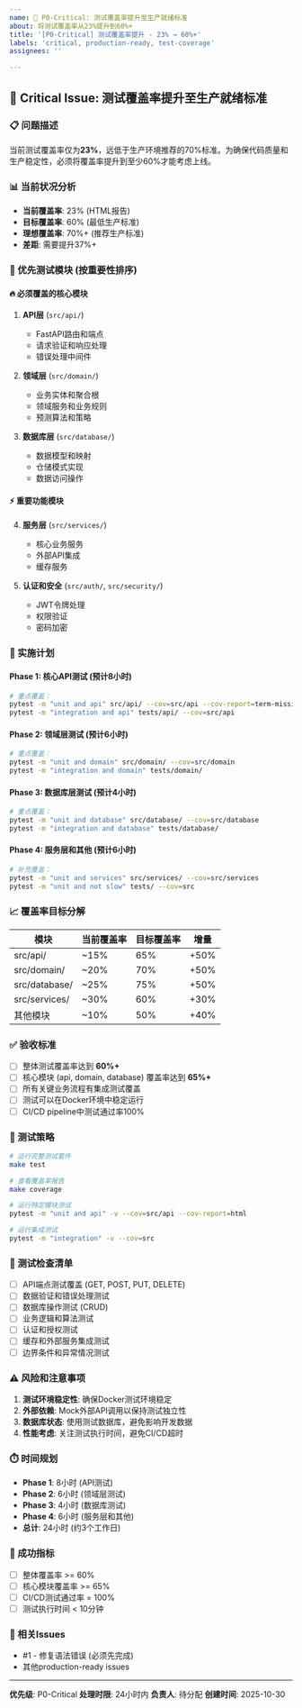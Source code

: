 ```yaml
---
name: 🚨 P0-Critical: 测试覆盖率提升至生产就绪标准
about: 将测试覆盖率从23%提升到60%+
title: '[P0-Critical] 测试覆盖率提升 - 23% → 60%+'
labels: 'critical, production-ready, test-coverage'
assignees: ''

---
```


## 🚨 Critical Issue: 测试覆盖率提升至生产就绪标准

### 📋 问题描述
当前测试覆盖率仅为**23%**，远低于生产环境推荐的70%标准。为确保代码质量和生产稳定性，必须将覆盖率提升到至少60%才能考虑上线。

### 📊 当前状况分析
- **当前覆盖率**: 23% (HTML报告)
- **目标覆盖率**: 60% (最低生产标准)
- **理想覆盖率**: 70%+ (推荐生产标准)
- **差距**: 需要提升37%+

### 🎯 优先测试模块 (按重要性排序)

#### 🔥 **必须覆盖的核心模块**
1. **API层** (`src/api/`)
   - FastAPI路由和端点
   - 请求验证和响应处理
   - 错误处理中间件

2. **领域层** (`src/domain/`)
   - 业务实体和聚合根
   - 领域服务和业务规则
   - 预测算法和策略

3. **数据库层** (`src/database/`)
   - 数据模型和映射
   - 仓储模式实现
   - 数据访问操作

#### ⚡ **重要功能模块**
4. **服务层** (`src/services/`)
   - 核心业务服务
   - 外部API集成
   - 缓存服务

5. **认证和安全** (`src/auth/`, `src/security/`)
   - JWT令牌处理
   - 权限验证
   - 密码加密

### 🔧 实施计划

#### Phase 1: 核心API测试 (预计8小时)
```bash
# 重点覆盖：
pytest -m "unit and api" src/api/ --cov=src/api --cov-report=term-missing
pytest -m "integration and api" tests/api/ --cov=src/api
```

#### Phase 2: 领域层测试 (预计6小时)
```bash
# 重点覆盖：
pytest -m "unit and domain" src/domain/ --cov=src/domain
pytest -m "integration and domain" tests/domain/
```

#### Phase 3: 数据库层测试 (预计4小时)
```bash
# 重点覆盖：
pytest -m "unit and database" src/database/ --cov=src/database
pytest -m "integration and database" tests/database/
```

#### Phase 4: 服务层和其他 (预计6小时)
```bash
# 补充覆盖：
pytest -m "unit and services" src/services/ --cov=src/services
pytest -m "unit and not slow" tests/ --cov=src
```

### 📈 覆盖率目标分解
| 模块 | 当前覆盖率 | 目标覆盖率 | 增量 |
|------|-----------|-----------|------|
| src/api/ | ~15% | 65% | +50% |
| src/domain/ | ~20% | 70% | +50% |
| src/database/ | ~25% | 75% | +50% |
| src/services/ | ~30% | 60% | +30% |
| 其他模块 | ~10% | 50% | +40% |

### ✅ 验收标准
- [ ] 整体测试覆盖率达到 **60%+**
- [ ] 核心模块 (api, domain, database) 覆盖率达到 **65%+**
- [ ] 所有关键业务流程有集成测试覆盖
- [ ] 测试可以在Docker环境中稳定运行
- [ ] CI/CD pipeline中测试通过率100%

### 🧪 测试策略
```bash
# 运行完整测试套件
make test

# 查看覆盖率报告
make coverage

# 运行特定模块测试
pytest -m "unit and api" -v --cov=src/api --cov-report=html

# 运行集成测试
pytest -m "integration" -v --cov=src
```

### 📝 测试检查清单
- [ ] API端点测试覆盖 (GET, POST, PUT, DELETE)
- [ ] 数据验证和错误处理测试
- [ ] 数据库操作测试 (CRUD)
- [ ] 业务逻辑和算法测试
- [ ] 认证和授权测试
- [ ] 缓存和外部服务集成测试
- [ ] 边界条件和异常情况测试

### ⚠️ 风险和注意事项
1. **测试环境稳定性**: 确保Docker测试环境稳定
2. **外部依赖**: Mock外部API调用以保持测试独立性
3. **数据库状态**: 使用测试数据库，避免影响开发数据
4. **性能考虑**: 关注测试执行时间，避免CI/CD超时

### ⏱️ 时间规划
- **Phase 1**: 8小时 (API测试)
- **Phase 2**: 6小时 (领域层测试)
- **Phase 3**: 4小时 (数据库测试)
- **Phase 4**: 6小时 (服务层和其他)
- **总计**: 24小时 (约3个工作日)

### 🎯 成功指标
- [ ] 整体覆盖率 >= 60%
- [ ] 核心模块覆盖率 >= 65%
- [ ] CI/CD测试通过率 = 100%
- [ ] 测试执行时间 < 10分钟

### 🔗 相关Issues
- #1 - 修复语法错误 (必须先完成)
- 其他production-ready issues

---
**优先级**: P0-Critical
**处理时限**: 24小时内
**负责人**: 待分配
**创建时间**: 2025-10-30